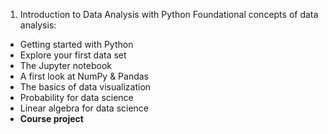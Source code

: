 01. Introduction to Data Analysis with Python
Foundational concepts of data analysis:

* Getting started with Python
* Explore your first data set
* The Jupyter notebook
* A first look at NumPy & Pandas
* The basics of data visualization
* Probability for data science
* Linear algebra for data science
* __Course project__
